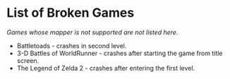# List of Broken Games

*Games whose mapper is not supported are not listed here.*

- Battletoads - crashes in second level.
- 3-D Battles of WorldRunner - crashes after starting the game from title screen.
- The Legend of Zelda 2 - crashes after entering the first level.
